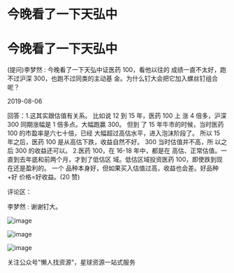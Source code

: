 # 今晚看了一下天弘中

# 今晚看了一下天弘中

(提问)李梦然 : 今晚看了一下天弘中证医药 100，看他以往的 成绩一直不太好，跑不过沪深 300，也跑不过同类的主动基 金。为什么钉大会把它加入螺丝钉组合呢？

2019-08-06

回答：1.这其实跟估值有关系。 比如说 12 到 15 年，医药 100 上 涨 4 倍多，沪深 300 同期涨幅是 1 倍多点。大幅跑赢 300。 但到 了 15 年牛市的时候，当时医药 100 的市盈率是六七十倍，已经 大幅超过高估水平，进入泡沫阶段了。 所以 15 年之后，医药 100 是从高估下跌，收益自然不好。 300 当时估值并不高，所 以之后 300 的收益还可以。 2.医药 100，在 16-18 年中，都是在 高估、正常估值。一直到去年底和前两个月，才到了低估区 域。低估区域投资医药 100，即使跌到现在还是盈利的。 一个 品种本身好，但如果买入估值过高，收益也会差。好品种+好 价格=好收益。(20 赞)

评论区：

李梦然 : 谢谢钉大。

![image](img/Image_010.png)

![image](img/Image_011.png)

![image](img/Image_012.png)

关注公众号"懒人找资源"，星球资源一站式服务